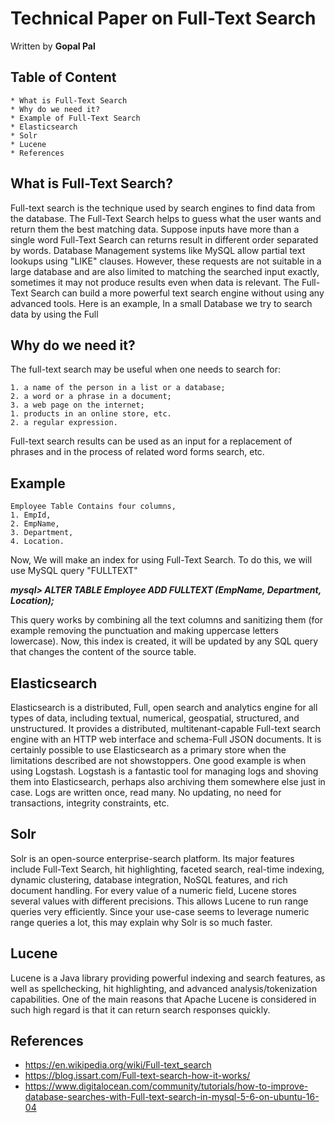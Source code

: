 # **Technical Paper on Full-Text Search**

Written by **Gopal Pal**

## **Table of Content**

    * What is Full-Text Search
    * Why do we need it?
    * Example of Full-Text Search
    * Elasticsearch
    * Solr
    * Lucene
    * References

## **What is Full-Text Search?**

Full-text search is the technique used by search engines to find data from the database. The Full-Text Search helps to guess what the user wants and return them the best matching data. Suppose inputs have more than a single word Full-Text Search can returns result in different order separated by words. Database Management systems like MySQL allow partial text lookups using "LIKE" clauses. However, these requests are not suitable in a large database and are also limited to matching the searched input exactly, sometimes it may not produce results even when data is relevant. The Full-Text Search can build a more powerful text search engine without using any advanced tools. Here is an example, In a small Database we try to search data by using the Full 

## **Why do we need it?**

The full-text search may be useful when one needs to search for:

    1. a name of the person in a list or a database;
    2. a word or a phrase in a document;
    3. a web page on the internet;
    1. products in an online store, etc.
    2. a regular expression.
Full-text search results can be used as an input for a replacement of phrases and in the process of related word forms search, etc.

## **Example**

    Employee Table Contains four columns, 
    1. EmpId, 
    2. EmpName,
    3. Department,
    4. Location.
    
Now, We will make an index for using Full-Text Search. To do this, we will use MySQL query "FULLTEXT"

***mysql> ALTER TABLE Employee ADD FULLTEXT (EmpName, Department, Location);***

This query works by combining all the text columns and sanitizing them (for example removing the punctuation and making uppercase letters lowercase). Now, this index is created, it will be updated by any SQL query that changes the content of the source table.

## **Elasticsearch**

Elasticsearch is a distributed, Full, open search and analytics engine for all types of data, including textual, numerical, geospatial, structured, and unstructured. It provides a distributed, multitenant-capable Full-text search engine with an HTTP web interface and schema-Full JSON documents. It is certainly possible to use Elasticsearch as a primary store when the limitations described are not showstoppers. One good example is when using Logstash. Logstash is a fantastic tool for managing logs and shoving them into Elasticsearch, perhaps also archiving them somewhere else just in case. Logs are written once, read many. No updating, no need for transactions, integrity constraints, etc.

## **Solr**

Solr is an open-source enterprise-search platform. Its major features include Full-Text Search, hit highlighting, faceted search, real-time indexing, dynamic clustering, database integration, NoSQL features, and rich document handling. For every value of a numeric field, Lucene stores several values with different precisions. This allows Lucene to run range queries very efficiently. Since your use-case seems to leverage numeric range queries a lot, this may explain why Solr is so much faster.

## **Lucene**

Lucene is a Java library providing powerful indexing and search features, as well as spellchecking, hit highlighting, and advanced analysis/tokenization capabilities. One of the main reasons that Apache Lucene is considered in such high regard is that it can return search responses quickly.

## **References**

- https://en.wikipedia.org/wiki/Full-text_search
- https://blog.issart.com/Full-text-search-how-it-works/
- https://www.digitalocean.com/community/tutorials/how-to-improve-database-searches-with-Full-text-search-in-mysql-5-6-on-ubuntu-16-04
